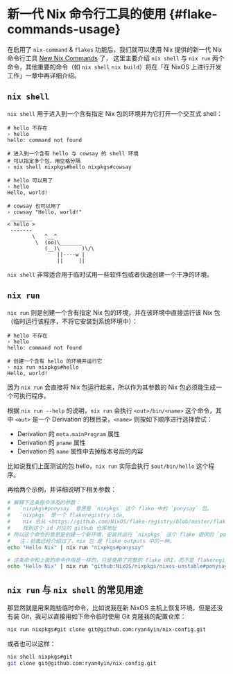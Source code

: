 # 新一代 Nix 命令行工具的使用 {#flake-commands-usage}

在启用了 `nix-command` & `flakes` 功能后，我们就可以使用 Nix 提供的新一代 Nix 命令行工具 [New Nix Commands][New Nix Commands] 了，
这里主要介绍 `nix shell` 与 `nix run` 两个命令，其他重要的命令（如 `nix shell` `nix build`）将在「在 NixOS 上进行开发工作」一章中再详细介绍。

## `nix shell`

`nix shell` 用于进入到一个含有指定 Nix 包的环境并为它打开一个交互式 shell：

```shell
# hello 不存在
› hello
hello: command not found

# 进入到一个含有 hello 与 cowsay 的 shell 环境
# 可以指定多个包，用空格分隔
› nix shell nixpkgs#hello nixpkgs#cowsay

# hello 可以用了
› hello
Hello, world!

# cowsay 也可以用了
› cowsay "Hello, world!"
 _______
< hello >
 -------
        \   ^__^
         \  (oo)\_______
            (__)\       )\/\
                ||----w |
                ||     ||
```

`nix shell` 非常适合用于临时试用一些软件包或者快速创建一个干净的环境。

## `nix run`

`nix run` 则是创建一个含有指定 Nix 包的环境，并在该环境中直接运行该 Nix 包（临时运行该程序，不将它安装到系统环境中）：

```shell
# hello 不存在
› hello
hello: command not found

# 创建一个含有 hello 的环境并运行它
› nix run nixpkgs#hello
Hello, world!
```

因为 `nix run` 会直接将 Nix 包运行起来，所以作为其参数的 Nix 包必须能生成一个可执行程序。

根据 `nix run --help` 的说明，`nix run` 会执行 `<out>/bin/<name>` 这个命令，其中 `<out>` 是一个 Derivation 的根目录，`<name>` 则按如下顺序进行选择尝试：

- Derivation 的 `meta.mainProgram` 属性
- Derivation 的 `pname` 属性
- Derivation 的 `name` 属性中去掉版本号后的内容

比如说我们上面测试的包 hello，`nix run` 实际会执行 `$out/bin/hello` 这个程序。

再给两个示例，并详细说明下相关参数：

```bash
# 解释下这条指令涉及的参数：
#   `nixpkgs#ponysay` 意思是 `nixpkgs` 这个 flake 中的 `ponysay` 包。
#   `nixpkgs` 是一个 flakeregistry ida,
#    nix 会从 <https://github.com/NixOS/flake-registry/blob/master/flake-registry.json> 中
#    找到这个 id 对应的 github 仓库地址
# 所以这个命令的意思是创建一个新环境，安装并运行 `nixpkgs` 这个 flake 提供的 `ponysay` 包。
#   注：前面已经介绍过了，nix 包 是 flake outputs 中的一种。
echo "Hello Nix" | nix run "nixpkgs#ponysay"

# 这条命令和上面的命令作用是一样的，只是使用了完整的 flake URI，而不是 flakeregistry id。
echo "Hello Nix" | nix run "github:NixOS/nixpkgs/nixos-unstable#ponysay"
```

## `nix run` 与 `nix shell` 的常见用途

那显然就是用来跑些临时命令，比如说我在新 NixOS 主机上恢复环境，但是还没有装 Git，我可以直接用如下命令临时使用 Git 克隆我的配置仓库：

```bash
nix run nixpkgs#git clone git@github.com:ryan4yin/nix-config.git
```

或者也可以这样：

```bash
nix shell nixpkgs#git
git clone git@github.com:ryan4yin/nix-config.git
```

[New Nix Commands]: https://nixos.org/manual/nix/stable/command-ref/new-cli/nix.html
